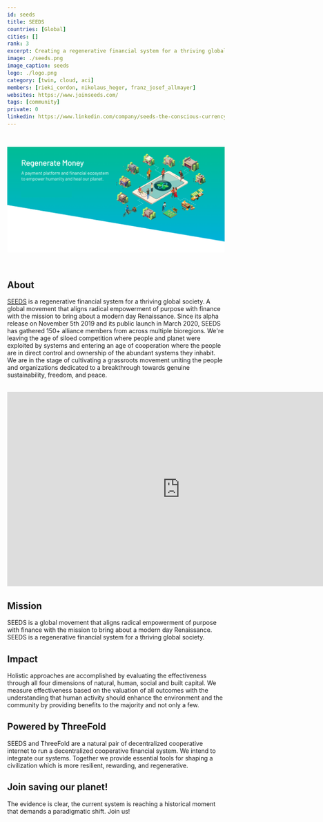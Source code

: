 ```yaml
---
id: seeds
title: SEEDS
countries: [Global]
cities: []
rank: 3
excerpt: Creating a regenerative financial system for a thriving global society.
image: ./seeds.png
image_caption: seeds
logo: ./logo.png
category: [twin, cloud, aci]
members: [rieki_cordon, nikolaus_heger, franz_josef_allmayer]
websites: https://www.joinseeds.com/
tags: [community]
private: 0
linkedin: https://www.linkedin.com/company/seeds-the-conscious-currency/about/
---
```


<br/>

![seeds](./seeds2.png)

<br/>

## About

[SEEDS](https://www.joinseeds.com/) is a regenerative financial system for a thriving global society. A global movement that aligns radical empowerment of purpose with finance with the mission to bring about a modern day Renaissance. Since its alpha release on November 5th 2019 and its public launch in March 2020, SEEDS has gathered 150+ alliance members from across multiple bioregions. We're leaving the age of siloed competition where people and planet were exploited by systems and entering an age of cooperation where the people are in direct control and ownership of the abundant systems they inhabit. We are in the stage of cultivating a grassroots movement uniting the people and organizations dedicated to a breakthrough towards genuine sustainability, freedom, and peace. 

<BR>

<iframe src="https://player.vimeo.com/video/412275062" width="800" height="450" frameborder="0" allow="autoplay; fullscreen" allowfullscreen></iframe>

<BR>

## Mission

SEEDS is a global movement that aligns radical empowerment of purpose with finance with the mission to bring about a modern day Renaissance. SEEDS is a regenerative financial system for a thriving global society.

## Impact

Holistic approaches are accomplished by evaluating the effectiveness through all four dimensions of natural, human, social and built capital. We measure effectiveness based on the valuation of all outcomes with the understanding that human activity should enhance the environment and the community by providing benefits to the majority and not only a few.

## Powered by ThreeFold

SEEDS and ThreeFold are a natural pair of decentralized cooperative internet to run a decentralized cooperative financial system. We intend to integrate our systems. Together we provide essential tools for shaping a civilization which is more resilient, rewarding, and regenerative.

## Join saving our planet!

The evidence is clear, the current system is reaching a historical moment that demands a paradigmatic shift. Join us!


<!-- ## TFGrid Solution

### Roadmap -->
